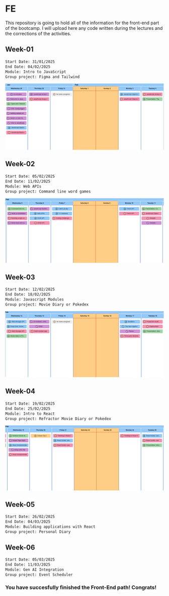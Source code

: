 # FE

This repository is going to hold all of the information for the front-end part of the bootcamp. I will upload here any code written during the lectures and the corrections of the activities.

## Week-01

    Start Date: 31/01/2025
    End Date: 04/02/2025
    Module: Intro to JavaScript
    Group project: Figma and Tailwind

![Schedule](schedule-week-1.png)

## Week-02

    Start Date: 05/02/2025
    End Date: 11/02/2025
    Module: Web APIs
    Group project: Command line word games

![Schedule](schedule-week-2.png)

## Week-03

    Start Date: 12/02/2025
    End Date: 18/02/2025
    Module: Javascript Modules
    Group project: Movie Diary or Pokedex

![Schedule](schedule-week-3.png)

## Week-04

    Start Date: 19/02/2025
    End Date: 25/02/2025
    Module: Intro to React
    Group project: Refractor Movie Diary or Pokedex

![schedule](schedule-week-4.png)

## Week-05

    Start Date: 26/02/2025
    End Date: 04/03/2025
    Module: Building applications with React
    Group project: Personal Diary

## Week-06

    Start Date: 05/03/2025
    End Date: 11/03/2025
    Module: Gen AI Integration
    Group project: Event Scheduler

### You have succesfully finished the Front-End path! Congrats!
